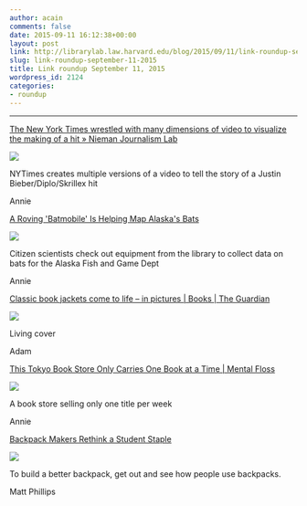 ```yaml
---
author: acain
comments: false
date: 2015-09-11 16:12:38+00:00
layout: post
link: http://librarylab.law.harvard.edu/blog/2015/09/11/link-roundup-september-11-2015/
slug: link-roundup-september-11-2015
title: Link roundup September 11, 2015
wordpress_id: 2124
categories:
- roundup
---
```


________________________________________

[The New York Times wrestled with many dimensions of video to visualize the making of a hit » Nieman Journalism Lab](http://www.niemanlab.org/2015/09/the-new-york-times-wrestled-with-many-dimensions-of-video-to-visualize-the-making-of-a-hit/)

[![](http://librarylab.law.harvard.edu/roundup/images/55f2fd75f336b.png)](http://www.niemanlab.org/2015/09/the-new-york-times-wrestled-with-many-dimensions-of-video-to-visualize-the-making-of-a-hit/)

NYTimes creates multiple versions of a video to tell the story of a Justin Bieber/Diplo/Skrillex hit

Annie

[A Roving 'Batmobile' Is Helping Map Alaska's Bats](http://blogs.discovermagazine.com/crux/2015/09/08/alaska-batmobile-map-bats/#.VfLxG53BzGf)

[![](http://librarylab.law.harvard.edu/roundup/images/55f2f18b559a0.png)](http://blogs.discovermagazine.com/crux/2015/09/08/alaska-batmobile-map-bats/#.VfLxG53BzGf)

Citizen scientists check out equipment from the library to collect data on bats for the Alaska Fish and Game Dept

Annie

[Classic book jackets come to life – in pictures | Books | The Guardian](http://www.theguardian.com/books/2015/sep/10/classic-book-covers-gifs-in-pictures)

[![](http://librarylab.law.harvard.edu/roundup/images/55f1c430dec3c.png)](http://www.theguardian.com/books/2015/sep/10/classic-book-covers-gifs-in-pictures)

Living cover

Adam

[This Tokyo Book Store Only Carries One Book at a Time | Mental Floss](http://mentalfloss.com/article/68196/tokyo-book-store-only-carries-one-book-time)

[![](http://librarylab.law.harvard.edu/roundup/images/55ef138a7b237.png)](http://mentalfloss.com/article/68196/tokyo-book-store-only-carries-one-book-time)

A book store selling only one title per week

Annie

[Backpack Makers Rethink a Student Staple](http://www.nytimes.com/2015/09/03/business/backpack-makers-rethink-a-student-staple.html)

[![](http://librarylab.law.harvard.edu/roundup/images/55e8df621ee5d.png)](http://www.nytimes.com/2015/09/03/business/backpack-makers-rethink-a-student-staple.html)

To build a better backpack, get out and see how people use backpacks.

Matt Phillips
